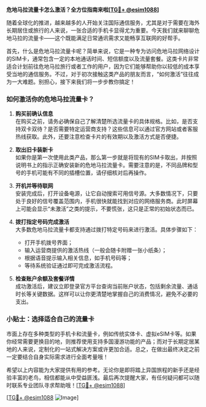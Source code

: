 **危地马拉流量卡怎么激活？全方位指南来啦[[TG💪+ @esim1088](https://t.me/s/esim1088)]**

随着全球化的推进，越来越多的人开始关注国际通信服务，尤其是对于需要在海外长期居住或旅行的人来说，一张合适的手机卡显得尤为重要。今天我们就来聊聊危地马拉的流量卡——这个既能满足日常通讯需求又能畅享互联网的好帮手。

首先，什么是危地马拉流量卡呢？简单来说，它是一种专为访问危地马拉网络设计的SIM卡，通常包含一定的本地通话时间、短信额度以及流量套餐。这类卡片非常适合计划前往危地马拉旅行或者工作的用户，因为它们能够帮助你以较低的成本享受当地的通信服务。不过，对于初次接触这类产品的朋友而言，“如何激活”往往成为一大难题。别担心，接下来我们将一步步教你搞定！

### 如何激活你的危地马拉流量卡？

1. **购买前确认信息**  
   在购买之前，请务必确保自己了解清楚所选流量卡的具体规格。比如，是否支持双卡双待？是否需要特定运营商支持？这些信息可以通过官方网站或者客服热线获取。此外，还要注意检查卡片的有效期以及激活方式是否便捷。

2. **取出旧卡装新卡**  
   如果你是第一次使用此类产品，那么第一步就是将现有的SIM卡取出，并按照说明书上的指示正确安装新的危地马拉流量卡。需要注意的是，不同品牌和型号的手机可能有不同的插槽位置，请仔细核对后再操作。

3. **开机并等待联网**  
   安装完成后，打开设备电源，让它自动搜索可用信号源。大多数情况下，只要处于良好的信号覆盖范围内，手机很快就能找到对应的网络服务商。此时屏幕上可能会显示“未激活”之类的提示，不要慌张，这只是正常的初始状态而已。

4. **拨打指定号码完成激活**  
   大多数危地马拉流量卡都支持通过拨打特定号码来进行激活。具体步骤如下：  
   - 打开手机拨号界面；  
   - 输入运营商提供的激活热线（一般会随卡附赠一张小纸条）；  
   - 根据语音提示输入相关信息，如手机号码等；  
   - 等待系统验证通过即可完成激活流程。  

5. **检查账户余额及套餐详情**  
   成功激活后，建议立即登录官方平台查询当前账户状态，包括剩余流量、通话时长等关键数据。这样可以让你更清楚地掌握自己的消费情况，避免不必要的支出。

### 小贴士：选择适合自己的流量卡

市面上存在多种类型的手机卡和流量卡，例如传统实体卡、虚拟eSIM卡等。如果你经常需要更换目的地，则推荐使用支持多国漫游功能的产品；而对于长期定居某地的人来说，定制化的一站式解决方案或许更加合适。总之，在做出最终决定之前一定要结合自身实际需求进行全面考量哦！

希望以上内容能为大家提供有用的参考。无论你是即将踏上异国旅程的新手还是经验丰富的老鸟，相信都能从中受益匪浅。最后再次提醒大家，有任何疑问都可以随时联系专业团队寻求帮助哦！[[TG💪+ @esim1088](https://t.me/s/esim1088)]

[[TG💪+ @esim1088](https://t.me/s/esim1088) ![Image](https://i.postimg.cc/4NQfJmqS/Snipaste-2025-05-13-00-14-12.png)]